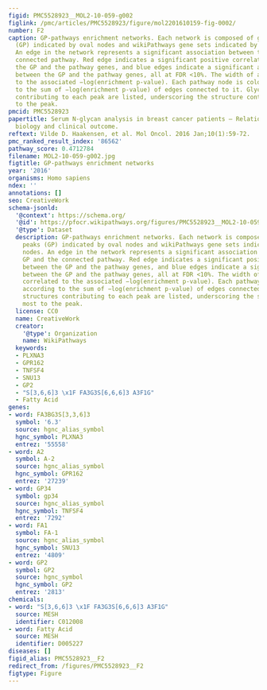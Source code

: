 ```yaml
---
figid: PMC5528923__MOL2-10-059-g002
figlink: /pmc/articles/PMC5528923/figure/mol2201610159-fig-0002/
number: F2
caption: GP‐pathways enrichment networks. Each network is composed of glycan peaks
  (GP) indicated by oval nodes and wikiPathways gene sets indicated by rectangle nodes.
  An edge in the network represents a significant association between the GP and the
  connected pathway. Red edge indicates a significant positive correlation between
  the GP and the pathway genes, and blue edges indicate a significant anti‐correlation
  between the GP and the pathway genes, all at FDR <10%. The width of an edge is correlated
  to the associated −log(enrichment p‐value). Each pathway node is coloured according
  to the sum of −log(enrichment p‐value) of edges connected to it. Glycan structures
  contributing to each peak are listed, underscoring the structure contributing most
  to the peak.
pmcid: PMC5528923
papertitle: Serum N‐glycan analysis in breast cancer patients – Relation to tumour
  biology and clinical outcome.
reftext: Vilde D. Haakensen, et al. Mol Oncol. 2016 Jan;10(1):59-72.
pmc_ranked_result_index: '86562'
pathway_score: 0.4712784
filename: MOL2-10-059-g002.jpg
figtitle: GP‐pathways enrichment networks
year: '2016'
organisms: Homo sapiens
ndex: ''
annotations: []
seo: CreativeWork
schema-jsonld:
  '@context': https://schema.org/
  '@id': https://pfocr.wikipathways.org/figures/PMC5528923__MOL2-10-059-g002.html
  '@type': Dataset
  description: GP‐pathways enrichment networks. Each network is composed of glycan
    peaks (GP) indicated by oval nodes and wikiPathways gene sets indicated by rectangle
    nodes. An edge in the network represents a significant association between the
    GP and the connected pathway. Red edge indicates a significant positive correlation
    between the GP and the pathway genes, and blue edges indicate a significant anti‐correlation
    between the GP and the pathway genes, all at FDR <10%. The width of an edge is
    correlated to the associated −log(enrichment p‐value). Each pathway node is coloured
    according to the sum of −log(enrichment p‐value) of edges connected to it. Glycan
    structures contributing to each peak are listed, underscoring the structure contributing
    most to the peak.
  license: CC0
  name: CreativeWork
  creator:
    '@type': Organization
    name: WikiPathways
  keywords:
  - PLXNA3
  - GPR162
  - TNFSF4
  - SNU13
  - GP2
  - "S[3,6,6]3 \x1F FA3G3S[6,6,6]3 A3F1G"
  - Fatty Acid
genes:
- word: FA3BG3S[3,3,6]3
  symbol: '6.3'
  source: hgnc_alias_symbol
  hgnc_symbol: PLXNA3
  entrez: '55558'
- word: A2
  symbol: A-2
  source: hgnc_alias_symbol
  hgnc_symbol: GPR162
  entrez: '27239'
- word: GP34
  symbol: gp34
  source: hgnc_alias_symbol
  hgnc_symbol: TNFSF4
  entrez: '7292'
- word: FA1
  symbol: FA-1
  source: hgnc_alias_symbol
  hgnc_symbol: SNU13
  entrez: '4809'
- word: GP2
  symbol: GP2
  source: hgnc_symbol
  hgnc_symbol: GP2
  entrez: '2813'
chemicals:
- word: "S[3,6,6]3 \x1F FA3G3S[6,6,6]3 A3F1G"
  source: MESH
  identifier: C012008
- word: Fatty Acid
  source: MESH
  identifier: D005227
diseases: []
figid_alias: PMC5528923__F2
redirect_from: /figures/PMC5528923__F2
figtype: Figure
---
```

